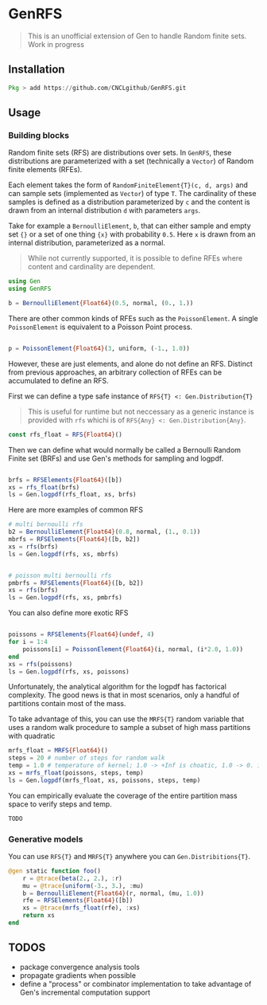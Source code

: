 # GenRFS

> This is an unofficial extension of Gen to handle Random finite sets. Work in progress


## Installation 

``` julia
Pkg > add https://github.com/CNCLgithub/GenRFS.git
```


## Usage


### Building blocks

Random finite sets (RFS) are distributions over sets. 
In `GenRFS`, these distributions are parameterized with a set (technically a `Vector`) of Random finite elements (RFEs).

Each element takes the form of `RandomFiniteElement{T}(c, d, args)` and can sample sets (implemented as `Vector`) of type `T`.
The cardinality of these samples is defined as a distribution parameterized by `c` and the content is drawn from an internal distribution `d` with parameters `args`.

Take for example a `BernoulliElement`, `b`, that can either sample and empty set `{}` or a set of one thing `{x}` with probability `0.5`. 
Here `x` is drawn from an internal distribution, parameterized as a normal.

> While not currently supported, it is possible to define RFEs where content and cardinality are dependent. 

``` julia
using Gen
using GenRFS

b = BernoulliElement{Float64}(0.5, normal, (0., 1.))
```


There are other common kinds of RFEs such as the `PoissonElement`.
A single `PoissonElement` is equivalent to a Poisson Point process. 
``` julia

p = PoissonElement{Float64}(3, uniform, (-1., 1.0))
```


However, these are just elements, and alone do not define an RFS.
Distinct from previous approaches, an arbitrary collection of RFEs can be accumulated to define an RFS.

First we can define a type safe instance of `RFS{T} <: Gen.Distribution{T}`
> This is useful for runtime but not neccessary as a generic instance is provided with `rfs` whichi is of `RFS{Any} <: Gen.Distribution{Any}`.

``` julia
const rfs_float = RFS{Float64}()
```


Then we can define what would normally be called a Bernoulli Random Finite set (BRFs) and use Gen's methods for sampling and logpdf.
``` julia

brfs = RFSElements{Float64}([b])
xs = rfs_float(brfs)
ls = Gen.logpdf(rfs_float, xs, brfs)
```


Here are more examples of common RFS
``` julia
# multi bernoulli rfs
b2 = BernoulliElement{Float64}(0.8, normal, (1., 0.1))
mbrfs = RFSElements{Float64}([b, b2])
xs = rfs(brfs)
ls = Gen.logpdf(rfs, xs, mbrfs)


# poisson multi bernoulli rfs
pmbrfs = RFSElements{Float64}([b, b2])
xs = rfs(brfs)
ls = Gen.logpdf(rfs, xs, pmbrfs)
```

You can also define more exotic RFS
``` julia

poissons = RFSElements{Float64}(undef, 4)
for i = 1:4
    poissons[i] = PoissonElement{Float64}(i, normal, (i*2.0, 1.0))
end
xs = rfs(poissons)
ls = Gen.logpdf(rfs, xs, poissons)
```

Unfortunately, the analytical algorithm for the logpdf has factorical complexity.
The good news is that in most scenarios, only a handful of partitions contain most of the mass.

To take advantage of this, you can use the `MRFS{T}` random variable that uses a random walk procedure to sample a subset of high mass partitions with quadratic 


``` julia
mrfs_float = MRFS{Float64}()
steps = 20 # number of steps for random walk
temp = 1.0 # temperature of kernel; 1.0 -> +Inf is choatic, 1.0 -> 0. is greedy
xs = mrfs_float(poissons, steps, temp)
ls = Gen.logpdf(mrfs_float, xs, poissons, steps, temp)
```

You can empirically evaluate the coverage of the entire partition mass space to verify steps and temp. 

``` julia
TODO
```


### Generative models

You can use `RFS{T}` and `MRFS{T}` anywhere you can  `Gen.Distribitions{T}`.

``` julia
@gen static function foo()
    r = @trace(beta(2., 2.), :r)
    mu = @trace(uniform(-3., 3.), :mu)
    b = BernoulliElement{Float64}(r, normal, (mu, 1.0))
    rfe = RFSElements{Float64}([b])
    xs = @trace(mrfs_float(rfe), :xs)
    return xs
end
```

## TODOS

- package convergence analysis tools
- propagate gradients when possible
- define a "process" or combinator implementation to take advantage of Gen's incremental computation support

